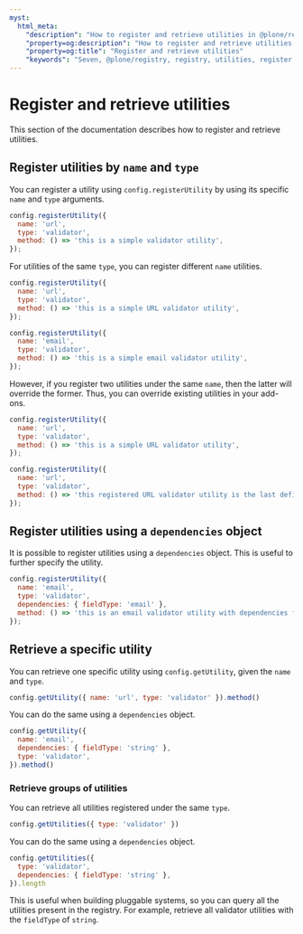 ```yaml
---
myst:
  html_meta:
    "description": "How to register and retrieve utilities in @plone/registry"
    "property=og:description": "How to register and retrieve utilities in @plone/registry"
    "property=og:title": "Register and retrieve utilities"
    "keywords": "Seven, @plone/registry, registry, utilities, register, retrieve"
---
```


# Register and retrieve utilities

This section of the documentation describes how to register and retrieve utilities.


## Register utilities by `name` and `type`

You can register a utility using `config.registerUtility` by using its specific `name` and `type` arguments.

```js
config.registerUtility({
  name: 'url',
  type: 'validator',
  method: () => 'this is a simple validator utility',
});
```

For utilities of the same `type`, you can register different `name` utilities.

```js
config.registerUtility({
  name: 'url',
  type: 'validator',
  method: () => 'this is a simple URL validator utility',
});

config.registerUtility({
  name: 'email',
  type: 'validator',
  method: () => 'this is a simple email validator utility',
});
```

However, if you register two utilities under the same `name`, then the latter will override the former.
Thus, you can override existing utilities in your add-ons.

```js
config.registerUtility({
  name: 'url',
  type: 'validator',
  method: () => 'this is a simple URL validator utility',
});

config.registerUtility({
  name: 'url',
  type: 'validator',
  method: () => 'this registered URL validator utility is the last defined, and therefore overrides all previous utilities with the same `name`',
});
```


## Register utilities using a `dependencies` object

It is possible to register utilities using a `dependencies` object.
This is useful to further specify the utility.

```js
config.registerUtility({
  name: 'email',
  type: 'validator',
  dependencies: { fieldType: 'email' },
  method: () => 'this is an email validator utility with dependencies for email',
});
```


## Retrieve a specific utility

You can retrieve one specific utility using `config.getUtility`, given the `name` and `type`.

```js
config.getUtility({ name: 'url', type: 'validator' }).method()
```

You can do the same using a `dependencies` object.

```js
config.getUtility({
  name: 'email',
  dependencies: { fieldType: 'string' },
  type: 'validator',
}).method()
```


### Retrieve groups of utilities

You can retrieve all utilities registered under the same `type`.

```js
config.getUtilities({ type: 'validator' })
```

You can do the same using a `dependencies` object.

```js
config.getUtilities({
  type: 'validator',
  dependencies: { fieldType: 'string' },
}).length
```

This is useful when building pluggable systems, so you can query all the utilities present in the registry.
For example, retrieve all validator utilities with the `fieldType` of `string`.
